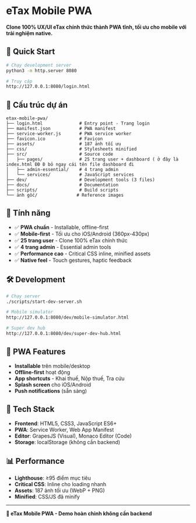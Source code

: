 # eTax Mobile PWA

**Clone 100% UX/UI eTax chính thức thành PWA tĩnh, tối ưu cho mobile với trải nghiệm native.**

## 🚀 Quick Start

```bash
# Chạy development server
python3 -m http.server 8080

# Truy cập
http://127.0.0.1:8080/login.html
```

## 📁 Cấu trúc dự án

```
etax-mobile-pwa/
├── login.html              # Entry point - Trang login
├── manifest.json           # PWA manifest
├── service-worker.js       # PWA service worker
├── favicon.ico             # Favicon
├── assets/                 # 187 ảnh tối ưu
├── css/                    # Stylesheets minified
├── src/                    # Source code
│   ├── pages/              # 25 trang user + dashboard ( ở đây là index.html ĐĐ Đ bỏ ngay cái tên file dashboard đi 
│   ├── admin-essential/    # 4 trang admin
│   └── services/           # JavaScript services
├── dev/                    # Development tools (3 files)
├── docs/                   # Documentation
├── scripts/                # Build scripts
└── ảnh gốc/               # Reference images
```

## 🎯 Tính năng

- ✅ **PWA chuẩn** - Installable, offline-first
- ✅ **Mobile-first** - Tối ưu cho iOS/Android (360px-430px)
- ✅ **25 trang user** - Clone 100% eTax chính thức
- ✅ **4 trang admin** - Essential admin tools
- ✅ **Performance cao** - Critical CSS inline, minified assets
- ✅ **Native feel** - Touch gestures, haptic feedback

## 🛠️ Development

```bash
# Chạy server
./scripts/start-dev-server.sh

# Mobile simulator
http://127.0.0.1:8080/dev/mobile-simulator.html

# Super dev hub
http://127.0.0.1:8080/dev/super-dev-hub.html
```

## 📱 PWA Features

- **Installable** trên mobile/desktop
- **Offline-first** hoạt động
- **App shortcuts** - Khai thuế, Nộp thuế, Tra cứu
- **Splash screen** cho iOS/Android
- **Push notifications** (sẵn sàng)

## 🎨 Tech Stack

- **Frontend**: HTML5, CSS3, JavaScript ES6+
- **PWA**: Service Worker, Web App Manifest
- **Editor**: GrapesJS (Visual), Monaco Editor (Code)
- **Storage**: localStorage (không cần backend)

## 📊 Performance

- **Lighthouse**: ≥95 điểm mục tiêu
- **Critical CSS**: Inline cho loading nhanh
- **Assets**: 187 ảnh tối ưu (WebP + PNG)
- **Minified**: CSS/JS đã minify

---

**📱 eTax Mobile PWA - Demo hoàn chỉnh không cần backend**
